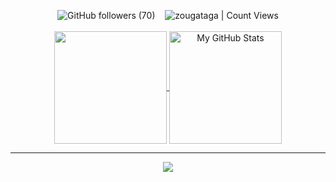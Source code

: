 <div align="center">
  
<img alt="GitHub followers" src="https://img.shields.io/github/followers/zougataga?style=social"> (70) &nbsp;&nbsp; <img alt="zougataga | Count Views" src="https://enemo786q3svfle.m.pipedream.net" />  
  <br>
  <a href="https://github.com/zougataga">
    <img align="center" src="https://camo.githubusercontent.com/e6523a0977782a7642688345923546279d6e84615dc84af456041ecb4bd88ba3/68747470733a2f2f6769746875622d726561646d652d73746174732e76657263656c2e6170702f6170692f746f702d6c616e67732f3f757365726e616d653d7a6f75676174616761266c61796f75743d636f6d70616374266c616e67735f636f756e743d38267468656d653d6461726b" height="180px" data-canonical-src="https://github-readme-stats.vercel.app/api/top-langs/?username=zougataga&amp;layout=compact&amp;langs_count=8&amp;theme=dark" style="max-width: 100%;">
  </a>
  <a href="https://github.com/zougataga">
    <img align="center" src="https://camo.githubusercontent.com/9491d83dd2f01711a6db1a935a6d9249994416687fa7408987aa063d37bcd57f/68747470733a2f2f6769746875622d726561646d652d73746174732e76657263656c2e6170702f6170693f757365726e616d653d7a6f7567617461676126636f756e745f707269766174653d747275652673686f775f69636f6e733d74727565267468656d653d6461726b" alt="My GitHub Stats" height="180px" data-canonical-src="https://github-readme-stats.vercel.app/api?username=zougataga&amp;count_private=true&amp;show_icons=true&amp;theme=dark" style="max-width: 100%;">
  </a>
     <hr/>
   <img src="https://i.pinimg.com/originals/4d/39/47/4d39476c3627185a382d08fc56afb636.gif" autplay>

</div>
